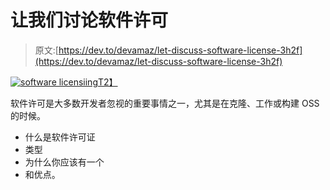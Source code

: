 # 让我们讨论软件许可

> 原文:[https://dev.to/devamaz/let-discuss-software-license-3h2f](https://dev.to/devamaz/let-discuss-software-license-3h2f)

[![software licensiing](../Images/890ba9fbe72fb36f657c8eff0984cd6e.png)T2】](https://res.cloudinary.com/practicaldev/image/fetch/s--o0FabO8P--/c_limit%2Cf_auto%2Cfl_progressive%2Cq_auto%2Cw_880/https://s8333.pcdn.co/wp-content/uploads/2015/08/software-licensing-product-image.png)

软件许可是大多数开发者忽视的重要事情之一，尤其是在克隆、工作或构建 OSS 的时候。

*   什么是软件许可证
*   类型
*   为什么你应该有一个
*   和优点。